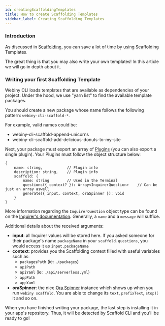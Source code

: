 ```yaml
---
id: creatingScaffoldingTemplates
title: How to create Scaffolding Templates
sidebar_label: Creating Scaffolding Templates
---
```


### Introduction
As discussed in [Scaffolding](/docs/get-started/scaffolding), you can save a lot of time by using Scaffolding Templates.

The great thing is that you may also write your own templates! In this article we will go in depth about it.

### Writing your first Scaffolding Template
Webiny CLI loads templates that are available as dependencies of your project. Under the hood, we use "yarn list" to find the available template packages. 

You should create a new package whose name follows the following pattern: `webiny-cli-scaffold-*`.

For example, valid names could be:
* webiny-cli-scaffold-append-unicorns
* webiny-cli-scaffold-add-delicious-donuts-to-my-site

Next, your package must export an array of [Plugins](/docs/deep-dive/plugins-crash-course) (you can also export a single plugin). Your Plugins must follow the object structure below:
```
{
    name: string,           // Plugin info
    description: string,    // Plugin info
    scaffold: {
        name: string        // Used in the Terminal
        questions({ context? }): Array<InquirerQuestion>    // Can be just an array aswell
        generate({ input, context, oraSpinner }): void  
    }
}
```

More information regarding the `InquirerQuestion` object type can be found on the [Inquirer's documentation](https://www.npmjs.com/package/inquirer). Generally, a `name` and a `message` will suffice.

Additional details about the received arguments:
* **input**: all Inquirer values will be stored here. If you asked someone for their package's name `packageName` in your `scaffold.questions`, you would access it as `input.packageName`
* **context**: provides you the Scaffolding context filled with useful variables such as:
    * `packagesPath` (ie: `./packages`)
    * `apiPath`
    * `apiYaml` (ie: `./api/serverless.yml`)
    * `appPath` 
    * `appYaml`
* **oraSpinner**: the nice [Ora Spinner](https://www.npmjs.com/package/ora) instance which shows up when you run `webiny scaffold`. You are able to change its `text`, `prefixText`, `stop()` it and so on.

When you have finished writing your package, the last step is installing it in your app's repository. Thus, it will be detected by Scaffold CLI and you'll be ready to go! 

